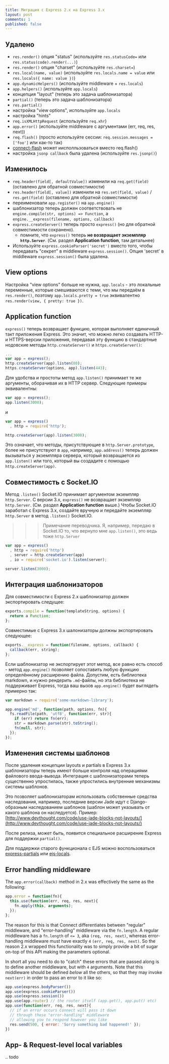 ```yaml
---
title: Миграция с Express 2.x на Express 3.x
layout: post
comments: 1
published: false
---
```


## Удалено

  - `res.render()` опция "status" (используйте `res.statusCode=` или `res.status(code).render(...)`)
  - `res.render()` опция "charset" (используйте `res.charset=`)
  - `res.local(name, value)` (используйте `res.locals.name = value` или `res.locals({ name: value })`)
  - `app.dynamicHelpers()` (используйте middleware + `res.locals`)
  - `app.helpers()` (используйте `app.locals`)
  - концепция "layout" (теперь это задача шаблонизатора)
  - `partial()` (теперь это задача шаблонизатора)
  - `res.partial()`
  - настройка "view options", используйте `app.locals`
  - настройка "hints"
  - `req.isXMLHttpRequest` (используйте `req.xhr`)
  - `app.error()` (используйте middleware с аргументами (err, req, res, next))
  - `req.flash()` (просто используйте сессии: `req.session.messages = ['foo']` или как-то так)
  - [connect-flash](https://github.com/jaredhanson/connect-flash) может иисполльзоваться вместо req.flash()
  - настройка `jsonp callback` была удалена (используйте `res.jsonp()`)

## Изменилось

  - `req.header(field[, defaultValue])` изменили на `req.get(field)` (оставлено для обратной совместимости)
  - `res.header(field[, value])` изменили на `res.set(field, value)` / `res.get(field)` (оставлено для обратной совместимости)
  - переименовали `app.register()` на `app.engine()`
  - шаблонизатор теперь должен соответствовать не `engine.compile(str, options) => Function`, а `engine.__express(filename, options, callback)`
  - `express.createServer()` теперь просто `express()` (но для обратной совместимости сохранено). 
    - помните, что `express()` теперь __не возвращает экземпляр `http.Server`__. (См. раздел **Application function**, там детальнее)
  - Используйте `express.cookieParser('secret')` вместо того, чтобы передавать "секрет" в middleware `express.session()`. Опция 'secret' в middleware `express.session()` была удалена.

## View options

  Настройка "view options" больше не нужна, `app.locals` - это локальные переменные, которые смешиваются с теми, что мы передаём в `res.render()`, поэтому `app.locals.pretty = true` эквивалентно `res.render(view, { pretty: true })`.

## Application function

 `express()` теперь возвращает функцию, которая выполняет единичный такт приложения Express. Это значит, что можно легко создавать HTTP- и HTTPS-версии приложения, передавая эту функцию в стандартные нодовские методы `http.createServer()` и `https.createServer()`:

```js
...
var app = express();
http.createServer(app).listen(80);
https.createServer(options, app).listen(443);
```

 Для удобства и простоты метод `app.listen()` принимает те же аргументы,
 оборачивая их в HTTP сервер. Следующие примеры эквивалентны:

```js
var app = express();
app.listen(3000);
```

и

```js
var app = express()
  , http = require('http');

http.createServer(app).listen(3000);
```

Это означает, что методы, присутствующие в `http.Server.prototype`, более не присутствуют в `app`, например, `app.address()` теперь должен вызываться у экземпляра сервера, который возвращается из `app.listen()`
или того, который вы создадите с помощью `http.createServer(app)`.

## Совместимость с Socket.IO

Метод `.listen()` Socket.IO принимает аргументом экземпляр `http.Server`. С версии 3.x, `express()` не возвращает экземпляр `http.Server`. (См. раздел **Application function** выше.) Чтобы Socket.IO заработал с Express 3.x, создайте вручную и передайте экземпляр `http.Server` в метод `.listen()` Socket.IO.

>>> Примечание переводчика. Я, например, передаю в Socket.IO то, что вернуло мне `app.listen()`, это ведь тоже `http.Server`

```js
var app = express()
  , http = require('http')
  , server = http.createServer(app)
  , io = require('socket.io').listen(server);

server.listen(3000);
```

## Интеграция шаблонизаторов

 Для совместимости с Express 2.x шаблонизатор должен экспортировать следущее:

```js
exports.compile = function(templateString, options) {
  return a Function;
};
```

  Совместимые с Express 3.x шалонизаторы должны экспортировать следующее:

```js
exports.__express = function(filename, options, callback) {
  callback(err, string);
};
```

Если шаблонизатор не экспортирует этот метод, все равно есть способ - метод `app.engine()` позволяет сопоставить любую функцию определённому расширению файла.
Допустим, есть библиотека markdown, и нужно рендерить `.md`-файлы, но эта библиотека не поддерживает Express, тогда ваш вызов `app.engine()` будет выглядеть примерно так:

```js
var markdown = require('some-markdown-library');

app.engine('md', function(path, options, fn){
  fs.readFile(path, 'utf8', function(err, str){
    if (err) return fn(err);
    str = markdown.parse(str).toString();
    fn(null, str);
  });
});
```

## Изменения системы шаблонов

После удаления концепции layouts и partials в Express 3.x шаблонизаторы теперь имеют больше контроля над операциями файлового ввода-вывода. Интеграция с шаблонизаторами теперь существенно упростилась, также упростились внутренние механизмы системы шаблонов.

Это позволяет шаблонизаторам использовать собственные средства наследования, например, последние версии Jade идут с Django-образным наследованием шаблонов (шаблон может указывать от какого шаблона он наследуется). Пример: [http://www.devthought.com/code/use-jade-blocks-not-layouts/](http://www.devthought.com/code/use-jade-blocks-not-layouts/)

После релиза, может быть, появится специальное расширение Express для поддержки `partial()`.

 Для поддержки старого функционала с EJS можно воспользоваться [express-partials](https://github.com/publicclass/express-partials) или [ejs-locals](https://github.com/RandomEtc/ejs-locals).

## Error handling middleware

  The `app.error(callback)` method in 2.x was effectively the same as the following:

```js
app.error = function(fn){
  this.use(function(err, req, res, next){
    fn.apply(this, arguments);
  });
};
```

 The reason for this is that Connect differentiates between "regular" middleware,
and "error-handling" middleware via the `fn.length`. A regular middleware has a `fn.length`
of `<= 3`, aka `(req, res, next)`, whereas error-handling middleware must have exactly `4` `(err, req, res, next)`. So the reason 2.x wrapped this functionality was to simply provide a bit of sugar on-top of this
API making the parameters optional.

 In short all you need to do to "catch" these errors that are passed along is to define another middleware, but with `4` arguments. Note that this middleware should be defined _below_ all the others, so that they may invoke `next(err)` in order to pass an error to it like so:

```js
app.use(express.bodyParser())
app.use(express.cookieParser())
app.use(express.session())
app.use(app.router) // the router itself (app.get(), app.put() etc)
app.use(function(err, req, res, next){
  // if an error occurs Connect will pass it down
  // through these "error-handling" middleware
  // allowing you to respond however you like
  res.send(500, { error: 'Sorry something bad happened!' });
})
``` 

## App- & Request-level local variables

 .. todo